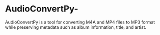 # AudioConvertPy-
AudioConvertPy is a tool for converting M4A and MP4 files to MP3 format while preserving metadata such as album information, title, and artist.
